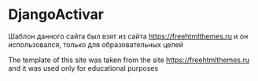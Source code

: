 # DjangoActivar





Шаблон данного сайта был  взят из сайта https://freehtmlthemes.ru   и он использовался, только для образовательных целей



The template of this site was taken from the site https://freehtmlthemes.ru and it was used only for educational purposes
